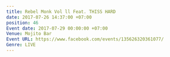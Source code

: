 ```yaml
---
title: Rebel Monk Vol ll Feat. THISS HARD
date: 2017-07-26 14:37:00 +07:00
position: 46
Event date: 2017-07-29 00:00:00 +07:00
Venue: Mojito Bar
Event URL: https://www.facebook.com/events/135626320361077/
Genre: LIVE
---
```


